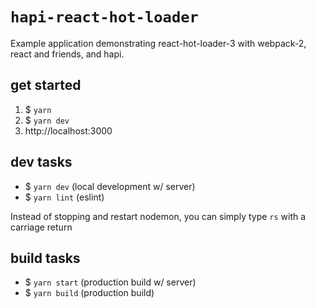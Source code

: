 # `hapi-react-hot-loader`
Example application demonstrating react-hot-loader-3 with webpack-2, react and friends, and hapi.

## get started
1. $ `yarn`
2. $ `yarn dev`
3. http://localhost:3000

## dev tasks
- $ `yarn dev` (local development w/ server)
- $ `yarn lint` (eslint)

Instead of stopping and restart nodemon, you can simply type `rs` with a carriage return

## build tasks
- $ `yarn start` (production build w/ server)
- $ `yarn build` (production build)

